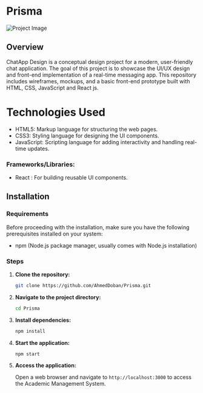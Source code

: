 # Prisma

![Project Image](https://github.com/AhmedDoban/academic-management-system/assets/73547094/b3b8ce55-c8cf-4763-bc30-7d50608b63d6)

## Overview

ChatApp Design is a conceptual design project for a modern, user-friendly chat application. The goal of this project is to showcase the UI/UX design and front-end implementation of a real-time messaging app. This repository includes wireframes, mockups, and a basic front-end prototype built with HTML, CSS, JavaScript and React js.

# Technologies Used

- HTML5: Markup language for structuring the web pages.
- CSS3: Styling language for designing the UI components.
- JavaScript: Scripting language for adding interactivity and handling real-time updates.

### Frameworks/Libraries:

- React : For building reusable UI components.

## Installation

### Requirements

Before proceeding with the installation, make sure you have the following prerequisites installed on your system:

- npm (Node.js package manager, usually comes with Node.js installation)

### Steps

1. **Clone the repository:**

   ```bash
   git clone https://github.com/AhmedDoban/Prisma.git
   ```

2. **Navigate to the project directory:**

   ```bash
   cd Prisma
   ```

3. **Install dependencies:**

   ```bash
   npm install
   ```

4. **Start the application:**

   ```bash
   npm start
   ```

5. **Access the application:**

   Open a web browser and navigate to `http://localhost:3000` to access the Academic Management System.
